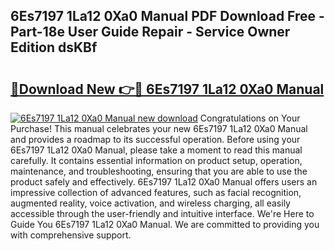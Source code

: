 ## 6Es7197 1La12 0Xa0 Manual PDF Download Free - Part-18e User Guide Repair - Service Owner Edition dsKBf

# <h2><a href="http://bc98862.oget.top/?id=6Es7197+1La12+0Xa0+Manual">🔗Download New 👉🔴 6Es7197 1La12 0Xa0 Manual</a></h2>

[![6Es7197 1La12 0Xa0 Manual new download](https://i.imgur.com/5g1atiW.png)](http://bc98862.oget.top/?id=6Es7197+1La12+0Xa0+Manual)
Congratulations on Your Purchase! This manual celebrates your new 6Es7197 1La12 0Xa0 Manual and provides a roadmap to its successful operation. Before using your 6Es7197 1La12 0Xa0 Manual, please take a moment to read this manual carefully. It contains essential information on product setup, operation, maintenance, and troubleshooting, ensuring that you are able to use the product safely and effectively. 6Es7197 1La12 0Xa0 Manual offers users an impressive collection of advanced features, such as facial recognition, augmented reality, voice activation, and wireless charging, all easily accessible through the user-friendly and intuitive interface. We're Here to Guide You 6Es7197 1La12 0Xa0 Manual. We are committed to providing you with comprehensive support.
